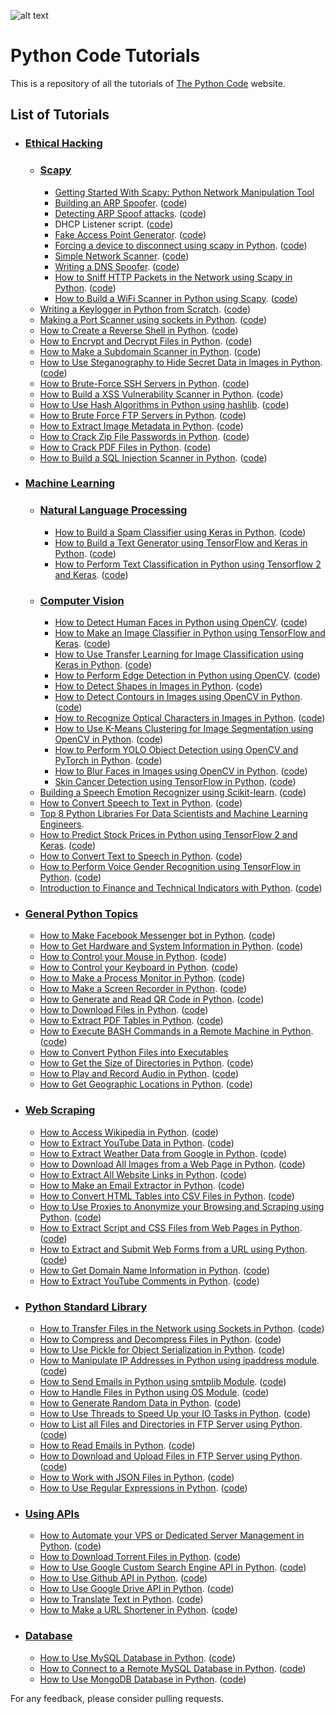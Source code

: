 ![alt text](images/python_logo.ico) 
# Python Code Tutorials
This is a repository of all the tutorials of [The Python Code](https://www.thepythoncode.com) website.
## List of Tutorials
- ### [Ethical Hacking](https://www.thepythoncode.com/topic/ethical-hacking)
    -  ### [Scapy](https://www.thepythoncode.com/topic/scapy)
        - [Getting Started With Scapy: Python Network Manipulation Tool](https://www.thepythoncode.com/article/getting-started-with-scapy)
        - [Building an ARP Spoofer](https://www.thepythoncode.com/article/building-arp-spoofer-using-scapy). ([code](scapy/arp-spoofer))
        - [Detecting ARP Spoof attacks](https://www.thepythoncode.com/article/detecting-arp-spoof-attacks-using-scapy). ([code](scapy/arp-spoof-detector))
        - DHCP Listener script. ([code](scapy/dhcp_listener))
        - [Fake Access Point Generator](https://www.thepythoncode.com/article/create-fake-access-points-scapy). ([code](scapy/fake-access-point))
        - [Forcing a device to disconnect using scapy in Python](https://www.thepythoncode.com/article/force-a-device-to-disconnect-scapy). ([code](scapy/network-kicker))
        - [Simple Network Scanner](https://www.thepythoncode.com/article/building-network-scanner-using-scapy). ([code](scapy/network-scanner))
        - [Writing a DNS Spoofer](https://www.thepythoncode.com/article/make-dns-spoof-python). ([code](scapy/dns-spoof))
        - [How to Sniff HTTP Packets in the Network using Scapy in Python](https://www.thepythoncode.com/article/sniff-http-packets-scapy-python). ([code](scapy/http-sniffer))
        - [How to Build a WiFi Scanner in Python using Scapy](https://www.thepythoncode.com/article/building-wifi-scanner-in-python-scapy). ([code](scapy/wifi-scanner))
    - [Writing a Keylogger in Python from Scratch](https://www.thepythoncode.com/article/write-a-keylogger-python). ([code](ethical-hacking/keylogger))
    - [Making a Port Scanner using sockets in Python](https://www.thepythoncode.com/article/make-port-scanner-python). ([code](ethical-hacking/port_scanner))
    - [How to Create a Reverse Shell in Python](https://www.thepythoncode.com/article/create-reverse-shell-python). ([code](ethical-hacking/reverse_shell))
    - [How to Encrypt and Decrypt Files in Python](https://www.thepythoncode.com/article/encrypt-decrypt-files-symmetric-python). ([code](ethical-hacking/file-encryption))
    - [How to Make a Subdomain Scanner in Python](https://www.thepythoncode.com/article/make-subdomain-scanner-python). ([code](ethical-hacking/subdomain-scanner))
    - [How to Use Steganography to Hide Secret Data in Images in Python](https://www.thepythoncode.com/article/hide-secret-data-in-images-using-steganography-python). ([code](ethical-hacking/steganography))
    - [How to Brute-Force SSH Servers in Python](https://www.thepythoncode.com/article/brute-force-ssh-servers-using-paramiko-in-python). ([code](ethical-hacking/bruteforce-ssh))
    - [How to Build a XSS Vulnerability Scanner in Python](https://www.thepythoncode.com/article/make-a-xss-vulnerability-scanner-in-python). ([code](ethical-hacking/xss-vulnerability-scanner))
    - [How to Use Hash Algorithms in Python using hashlib](https://www.thepythoncode.com/article/hashing-functions-in-python-using-hashlib). ([code](ethical-hacking/hashing-functions/))
    - [How to Brute Force FTP Servers in Python](https://www.thepythoncode.com/article/brute-force-attack-ftp-servers-using-ftplib-in-python). ([code](ethical-hacking/ftp-cracker))
    - [How to Extract Image Metadata in Python](https://www.thepythoncode.com/article/extracting-image-metadata-in-python). ([code](ethical-hacking/image-metadata-extractor))
    - [How to Crack Zip File Passwords in Python](https://www.thepythoncode.com/article/crack-zip-file-password-in-python). ([code](ethical-hacking/zipfile-cracker))
    - [How to Crack PDF Files in Python](https://www.thepythoncode.com/article/crack-pdf-file-password-in-python). ([code](ethical-hacking/pdf-cracker))
    - [How to Build a SQL Injection Scanner in Python](https://www.thepythoncode.com/code/sql-injection-vulnerability-detector-in-python). ([code](ethical-hacking/sql-injection-detector))

- ### [Machine Learning](https://www.thepythoncode.com/topic/machine-learning)
    - ### [Natural Language Processing](https://www.thepythoncode.com/topic/nlp)
        - [How to Build a Spam Classifier using Keras in Python](https://www.thepythoncode.com/article/build-spam-classifier-keras-python). ([code](machine-learning/nlp/spam-classifier))
        - [How to Build a Text Generator using TensorFlow and Keras in Python](https://www.thepythoncode.com/article/text-generation-keras-python). ([code](machine-learning/nlp/text-generator))
        - [How to Perform Text Classification in Python using Tensorflow 2 and Keras](https://www.thepythoncode.com/article/text-classification-using-tensorflow-2-and-keras-in-python). ([code](machine-learning/nlp/text-classification))
    - ### [Computer Vision](https://www.thepythoncode.com/topic/computer-vision)
        - [How to Detect Human Faces in Python using OpenCV](https://www.thepythoncode.com/article/detect-faces-opencv-python). ([code](machine-learning/face_detection))
        - [How to Make an Image Classifier in Python using TensorFlow and Keras](https://www.thepythoncode.com/article/image-classification-keras-python). ([code](machine-learning/image-classifier))
        - [How to Use Transfer Learning for Image Classification using Keras in Python](https://www.thepythoncode.com/article/use-transfer-learning-for-image-flower-classification-keras-python). ([code](machine-learning/image-classifier-using-transfer-learning))
        - [How to Perform Edge Detection in Python using OpenCV](https://www.thepythoncode.com/article/canny-edge-detection-opencv-python). ([code](machine-learning/edge-detection))
        - [How to Detect Shapes in Images in Python](https://www.thepythoncode.com/article/detect-shapes-hough-transform-opencv-python). ([code](machine-learning/shape-detection))
        - [How to Detect Contours in Images using OpenCV in Python](https://www.thepythoncode.com/article/contour-detection-opencv-python). ([code](machine-learning/contour-detection))
        - [How to Recognize Optical Characters in Images in Python](https://www.thepythoncode.com/article/optical-character-recognition-pytesseract-python). ([code](machine-learning/optical-character-recognition))
        - [How to Use K-Means Clustering for Image Segmentation using OpenCV in Python](https://www.thepythoncode.com/article/kmeans-for-image-segmentation-opencv-python). ([code](machine-learning/kmeans-image-segmentation))
        - [How to Perform YOLO Object Detection using OpenCV and PyTorch in Python](https://www.thepythoncode.com/article/yolo-object-detection-with-opencv-and-pytorch-in-python). ([code](machine-learning/object-detection))
        - [How to Blur Faces in Images using OpenCV in Python](https://www.thepythoncode.com/article/blur-faces-in-images-using-opencv-in-python). ([code](machine-learning/blur-faces))
        - [Skin Cancer Detection using TensorFlow in Python](https://www.thepythoncode.com/article/skin-cancer-detection-using-tensorflow-in-python). ([code](machine-learning/skin-cancer-detection))
    - [Building a Speech Emotion Recognizer using Scikit-learn](https://www.thepythoncode.com/article/building-a-speech-emotion-recognizer-using-sklearn). ([code](machine-learning/speech-emotion-recognition))
    - [How to Convert Speech to Text in Python](https://www.thepythoncode.com/article/using-speech-recognition-to-convert-speech-to-text-python). ([code](machine-learning/speech-recognition))
    - [Top 8 Python Libraries For Data Scientists and Machine Learning Engineers](https://www.thepythoncode.com/article/top-python-libraries-for-data-scientists).
    - [How to Predict Stock Prices in Python using TensorFlow 2 and Keras](https://www.thepythoncode.com/article/stock-price-prediction-in-python-using-tensorflow-2-and-keras). ([code](machine-learning/stock-prediction))
    - [How to Convert Text to Speech in Python](https://www.thepythoncode.com/article/convert-text-to-speech-in-python). ([code](machine-learning/text-to-speech))
    - [How to Perform Voice Gender Recognition using TensorFlow in Python](https://www.thepythoncode.com/article/gender-recognition-by-voice-using-tensorflow-in-python). ([code](https://github.com/x4nth055/gender-recognition-by-voice))
    - [Introduction to Finance and Technical Indicators with Python](https://www.thepythoncode.com/article/introduction-to-finance-and-technical-indicators-with-python). ([code](machine-learning/technical-indicators))
    

- ### [General Python Topics](https://www.thepythoncode.com/topic/general-python-topics)
    - [How to Make Facebook Messenger bot in Python](https://www.thepythoncode.com/article/make-bot-fbchat-python). ([code](general/messenger-bot))
    - [How to Get Hardware and System Information in Python](https://www.thepythoncode.com/article/get-hardware-system-information-python). ([code](general/sys-info))
    - [How to Control your Mouse in Python](https://www.thepythoncode.com/article/control-mouse-python). ([code](general/mouse-controller))
    - [How to Control your Keyboard in Python](https://www.thepythoncode.com/article/control-keyboard-python). ([code](general/keyboard-controller))
    - [How to Make a Process Monitor in Python](https://www.thepythoncode.com/article/make-process-monitor-python). ([code](general/process-monitor))
    - [How to Make a Screen Recorder in Python](https://www.thepythoncode.com/article/make-screen-recorder-python). ([code](general/screen-recorder))
    - [How to Generate and Read QR Code in Python](https://www.thepythoncode.com/article/generate-read-qr-code-python). ([code](general/generating-reading-qrcode))
    - [How to Download Files in Python](https://www.thepythoncode.com/article/download-files-python). ([code](general/file-downloader))
    - [How to Extract PDF Tables in Python](https://www.thepythoncode.com/article/extract-pdf-tables-in-python-camelot). ([code](general/pdf-table-extractor))
    - [How to Execute BASH Commands in a Remote Machine in Python](https://www.thepythoncode.com/article/executing-bash-commands-remotely-in-python). ([code](general/execute-ssh-commands))
    - [How to Convert Python Files into Executables](https://www.thepythoncode.com/article/building-python-files-into-stand-alone-executables-using-pyinstaller)
    - [How to Get the Size of Directories in Python](https://www.thepythoncode.com/article/get-directory-size-in-bytes-using-python). ([code](general/calculate-directory-size))
    - [How to Play and Record Audio in Python](https://www.thepythoncode.com/article/play-and-record-audio-sound-in-python). ([code](general/recording-and-playing-audio))
    - [How to Get Geographic Locations in Python](https://www.thepythoncode.com/article/get-geolocation-in-python). ([code](general/geolocation))
    
    
- ### [Web Scraping](https://www.thepythoncode.com/topic/web-scraping)
    - [How to Access Wikipedia in Python](https://www.thepythoncode.com/article/access-wikipedia-python). ([code](web-scraping/wikipedia-extractor))
    - [How to Extract YouTube Data in Python](https://www.thepythoncode.com/article/get-youtube-data-python). ([code](web-scraping/youtube-extractor))
    - [How to Extract Weather Data from Google in Python](https://www.thepythoncode.com/article/extract-weather-data-python). ([code](web-scraping/weather-extractor))
    - [How to Download All Images from a Web Page in Python](https://www.thepythoncode.com/article/download-web-page-images-python). ([code](web-scraping/download-images))
    - [How to Extract All Website Links in Python](https://www.thepythoncode.com/article/extract-all-website-links-python). ([code](web-scraping/link-extractor))
    - [How to Make an Email Extractor in Python](https://www.thepythoncode.com/article/extracting-email-addresses-from-web-pages-using-python). ([code](web-scraping/email-extractor))
    - [How to Convert HTML Tables into CSV Files in Python](https://www.thepythoncode.com/article/convert-html-tables-into-csv-files-in-python). ([code](web-scraping/html-table-extractor))
    - [How to Use Proxies to Anonymize your Browsing and Scraping using Python](https://www.thepythoncode.com/article/using-proxies-using-requests-in-python). ([code](web-scraping/using-proxies))
    - [How to Extract Script and CSS Files from Web Pages in Python](https://www.thepythoncode.com/article/extract-web-page-script-and-css-files-in-python). ([code](web-scraping/webpage-js-css-extractor))
    - [How to Extract and Submit Web Forms from a URL using Python](https://www.thepythoncode.com/article/extracting-and-submitting-web-page-forms-in-python). ([code](web-scraping/extract-and-fill-forms))
    - [How to Get Domain Name Information in Python](https://www.thepythoncode.com/article/extracting-domain-name-information-in-python). ([code](web-scraping/get-domain-info))
    - [How to Extract YouTube Comments in Python](https://www.thepythoncode.com/article/extract-youtube-comments-in-python). ([code](web-scraping/youtube-comments-extractor))

- ### [Python Standard Library](https://www.thepythoncode.com/topic/python-standard-library)
    - [How to Transfer Files in the Network using Sockets in Python](https://www.thepythoncode.com/article/send-receive-files-using-sockets-python). ([code](general/transfer-files/))
    - [How to Compress and Decompress Files in Python](https://www.thepythoncode.com/article/compress-decompress-files-tarfile-python). ([code](general/compressing-files))
    - [How to Use Pickle for Object Serialization in Python](https://www.thepythoncode.com/article/object-serialization-saving-and-loading-objects-using-pickle-python). ([code](general/object-serialization))
    - [How to Manipulate IP Addresses in Python using ipaddress module](https://www.thepythoncode.com/article/manipulate-ip-addresses-using-ipaddress-module-in-python). ([code](general/ipaddress-module))
    - [How to Send Emails in Python using smtplib Module](https://www.thepythoncode.com/article/sending-emails-in-python-smtplib). ([code](general/email-sender))
    - [How to Handle Files in Python using OS Module](https://www.thepythoncode.com/article/file-handling-in-python-using-os-module). ([code](python-standard-library/handling-files))
    - [How to Generate Random Data in Python](https://www.thepythoncode.com/article/generate-random-data-in-python). ([code](python-standard-library/generating-random-data))
    - [How to Use Threads to Speed Up your IO Tasks in Python](https://www.thepythoncode.com/article/using-threads-in-python). ([code](python-standard-library/using-threads))
    - [How to List all Files and Directories in FTP Server using Python](https://www.thepythoncode.com/article/list-files-and-directories-in-ftp-server-in-python). ([code](python-standard-library/listing-files-in-ftp-server))
    - [How to Read Emails in Python](https://www.thepythoncode.com/article/reading-emails-in-python). ([code](python-standard-library/reading-email-messages))
    - [How to Download and Upload Files in FTP Server using Python](https://www.thepythoncode.com/article/download-and-upload-files-in-ftp-server-using-python). ([code](python-standard-library/download-and-upload-files-in-ftp))
    - [How to Work with JSON Files in Python](https://www.thepythoncode.com/article/working-with-json-files-in-python). ([code](python-standard-library/working-with-json))
    - [How to Use Regular Expressions in Python](https://www.thepythoncode.com/article/work-with-regular-expressions-in-python). ([code](python-standard-library/regular-expressions))

- ### [Using APIs](https://www.thepythoncode.com/topic/using-apis-in-python)
    - [How to Automate your VPS or Dedicated Server Management in Python](https://www.thepythoncode.com/article/automate-veesp-server-management-in-python). ([code](general/automating-server-management))
    - [How to Download Torrent Files in Python](https://www.thepythoncode.com/article/download-torrent-files-in-python). ([code](general/torrent-downloader))
    - [How to Use Google Custom Search Engine API in Python](https://www.thepythoncode.com/article/use-google-custom-search-engine-api-in-python). ([code](general/using-custom-search-engine-api))
    - [How to Use Github API in Python](https://www.thepythoncode.com/article/using-github-api-in-python). ([code](general/github-api))
    - [How to Use Google Drive API in Python](https://www.thepythoncode.com/article/using-google-drive--api-in-python). ([code](general/using-google-drive-api))
    - [How to Translate Text in Python](https://www.thepythoncode.com/article/translate-text-in-python). ([code](general/using-google-translate-api))
    - [How to Make a URL Shortener in Python](https://www.thepythoncode.com/article/make-url-shortener-in-python). ([code](general/url-shortener))

- ### [Database](https://www.thepythoncode.com/topic/using-databases-in-python)
    - [How to Use MySQL Database in Python](https://www.thepythoncode.com/article/using-mysql-database-in-python). ([code](database/mysql-connector))
    - [How to Connect to a Remote MySQL Database in Python](https://www.thepythoncode.com/article/connect-to-a-remote-mysql-server-in-python). ([code](database/connect-to-remote-mysql-server))
    - [How to Use MongoDB Database in Python](https://www.thepythoncode.com/article/introduction-to-mongodb-in-python). ([code](database/mongodb-client))

For any feedback, please consider pulling requests.
